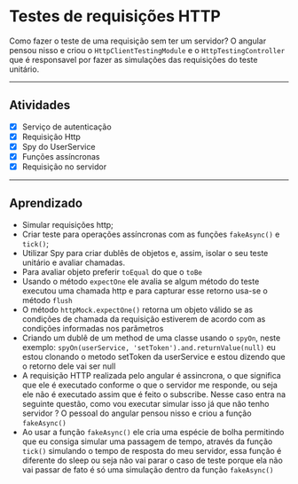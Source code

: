 # Testes de requisições HTTP
Como fazer o teste de uma requisição sem ter um servidor? O angular pensou nisso e criou o `HttpClientTestingModule` e o `HttpTestingController` que é responsavel por fazer as simulações das requisições do teste unitário.

----

## Atividades

- [x] Serviço de autenticação
- [x] Requisição Http
- [x] Spy do UserService
- [x] Funções assíncronas 
- [x] Requisição no servidor

----

## Aprendizado

- Simular requisições http;
- Criar teste para operações assíncronas com as funções `fakeAsync()` e `tick()`;
- Utilizar Spy para criar dublês de objetos e, assim, isolar o seu teste unitário e avaliar chamadas.
- Para avaliar objeto preferir `toEqual` do que o `toBe`
- Usando o método `expectOne` ele avalia se algum método do teste executou uma chamada http e para capturar esse retorno usa-se o método `flush` 
- O método `httpMock.expectOne()` retorna um objeto válido se as condições de chamada da requisição estiverem de acordo com as condições informadas nos parâmetros
- Criando um dublê de um method de uma classe usando o `spyOn`, neste exemplo: `spyOn(userService, 'setToken').and.returnValue(null)` eu estou clonando o metodo setToken da userService e estou dizendo que o retorno dele vai ser null  
- A requisição HTTP realizada pelo angular é assincrona, o que significa que ele é executado conforme o que o servidor me responde, ou seja ele não é executado assim que é feito o subscribe. Nesse caso entra na seguinte questão, como vou executar simular isso já que não tenho servidor ? O pessoal do angular pensou nisso e criou a função `fakeAsync()`
- Ao usar a função `fakeAsync()` ele cria uma espécie de bolha permitindo que eu consiga simular uma passagem de tempo, através da função `tick()` simulando o tempo de resposta do meu servidor, essa função é diferente do sleep ou seja não vai parar o caso de teste porque ela não vai passar de fato é só uma simulação dentro da função `fakeAsync()`

